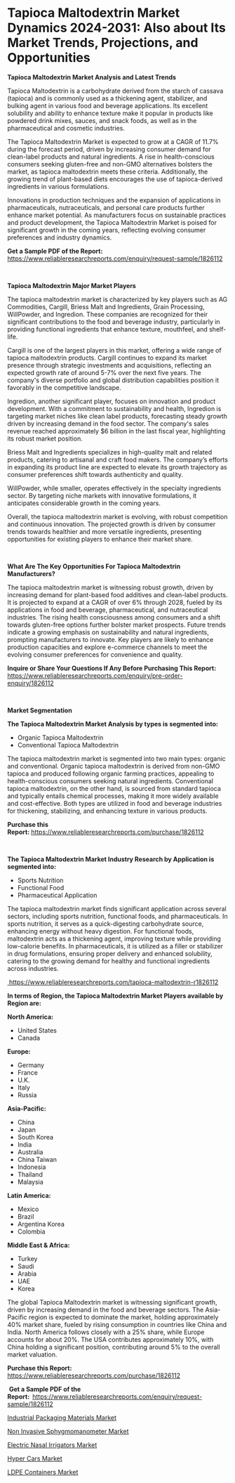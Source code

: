 <p><h1>Tapioca Maltodextrin Market Dynamics 2024-2031: Also about Its Market Trends, Projections, and Opportunities</h1></p><p><strong>Tapioca Maltodextrin Market Analysis and Latest Trends</strong></p>
<p><p>Tapioca Maltodextrin is a carbohydrate derived from the starch of cassava (tapioca) and is commonly used as a thickening agent, stabilizer, and bulking agent in various food and beverage applications. Its excellent solubility and ability to enhance texture make it popular in products like powdered drink mixes, sauces, and snack foods, as well as in the pharmaceutical and cosmetic industries.</p><p>The Tapioca Maltodextrin Market is expected to grow at a CAGR of 11.7% during the forecast period, driven by increasing consumer demand for clean-label products and natural ingredients. A rise in health-conscious consumers seeking gluten-free and non-GMO alternatives bolsters the market, as tapioca maltodextrin meets these criteria. Additionally, the growing trend of plant-based diets encourages the use of tapioca-derived ingredients in various formulations. </p><p>Innovations in production techniques and the expansion of applications in pharmaceuticals, nutraceuticals, and personal care products further enhance market potential. As manufacturers focus on sustainable practices and product development, the Tapioca Maltodextrin Market is poised for significant growth in the coming years, reflecting evolving consumer preferences and industry dynamics.</p></p>
<p><strong>Get a Sample PDF of the Report:&nbsp;</strong> <a href="https://www.reliableresearchreports.com/enquiry/request-sample/1826112?utm_campaign=112&utm_medium=2&utm_source=Github&utm_content=ia&utm_term=10112024&utm_id=tapioca-maltodextrin">https://www.reliableresearchreports.com/enquiry/request-sample/1826112</a></p>
<p>&nbsp;</p>
<p><strong>Tapioca Maltodextrin Major Market Players</strong></p>
<p><p>The tapioca maltodextrin market is characterized by key players such as AG Commodities, Cargill, Briess Malt and Ingredients, Grain Processing, WillPowder, and Ingredion. These companies are recognized for their significant contributions to the food and beverage industry, particularly in providing functional ingredients that enhance texture, mouthfeel, and shelf-life.</p><p>Cargill is one of the largest players in this market, offering a wide range of tapioca maltodextrin products. Cargill continues to expand its market presence through strategic investments and acquisitions, reflecting an expected growth rate of around 5-7% over the next five years. The company's diverse portfolio and global distribution capabilities position it favorably in the competitive landscape.</p><p>Ingredion, another significant player, focuses on innovation and product development. With a commitment to sustainability and health, Ingredion is targeting market niches like clean label products, forecasting steady growth driven by increasing demand in the food sector. The company's sales revenue reached approximately $6 billion in the last fiscal year, highlighting its robust market position.</p><p>Briess Malt and Ingredients specializes in high-quality malt and related products, catering to artisanal and craft food makers. The company’s efforts in expanding its product line are expected to elevate its growth trajectory as consumer preferences shift towards authenticity and quality.</p><p>WillPowder, while smaller, operates effectively in the specialty ingredients sector. By targeting niche markets with innovative formulations, it anticipates considerable growth in the coming years.</p><p>Overall, the tapioca maltodextrin market is evolving, with robust competition and continuous innovation. The projected growth is driven by consumer trends towards healthier and more versatile ingredients, presenting opportunities for existing players to enhance their market share.</p></p>
<p>&nbsp;</p>
<p><strong>What Are The Key Opportunities For Tapioca Maltodextrin Manufacturers?</strong></p>
<p><p>The tapioca maltodextrin market is witnessing robust growth, driven by increasing demand for plant-based food additives and clean-label products. It is projected to expand at a CAGR of over 6% through 2028, fueled by its applications in food and beverage, pharmaceutical, and nutraceutical industries. The rising health consciousness among consumers and a shift towards gluten-free options further bolster market prospects. Future trends indicate a growing emphasis on sustainability and natural ingredients, prompting manufacturers to innovate. Key players are likely to enhance production capacities and explore e-commerce channels to meet the evolving consumer preferences for convenience and quality.</p></p>
<p><strong>Inquire or Share Your Questions If Any Before Purchasing This Report:</strong> <a href="https://www.reliableresearchreports.com/enquiry/pre-order-enquiry/1826112?utm_campaign=112&utm_medium=2&utm_source=Github&utm_content=ia&utm_term=10112024&utm_id=tapioca-maltodextrin">https://www.reliableresearchreports.com/enquiry/pre-order-enquiry/1826112</a></p>
<p>&nbsp;</p>
<p><strong>Market Segmentation</strong></p>
<p><strong>The Tapioca Maltodextrin Market Analysis by types is segmented into:</strong></p>
<p><ul><li>Organic Tapioca Maltodextrin</li><li>Conventional Tapioca Maltodextrin</li></ul></p>
<p><p>The tapioca maltodextrin market is segmented into two main types: organic and conventional. Organic tapioca maltodextrin is derived from non-GMO tapioca and produced following organic farming practices, appealing to health-conscious consumers seeking natural ingredients. Conventional tapioca maltodextrin, on the other hand, is sourced from standard tapioca and typically entails chemical processes, making it more widely available and cost-effective. Both types are utilized in food and beverage industries for thickening, stabilizing, and enhancing texture in various products.</p></p>
<p><strong>Purchase this Report:&nbsp;</strong><a href="https://www.reliableresearchreports.com/purchase/1826112?utm_campaign=112&utm_medium=2&utm_source=Github&utm_content=ia&utm_term=10112024&utm_id=tapioca-maltodextrin">https://www.reliableresearchreports.com/purchase/1826112</a></p>
<p>&nbsp;</p>
<p><strong>The Tapioca Maltodextrin Market Industry Research by Application is segmented into:</strong></p>
<p><ul><li>Sports Nutrition</li><li>Functional Food</li><li>Pharmaceutical Application</li></ul></p>
<p><p>The tapioca maltodextrin market finds significant application across several sectors, including sports nutrition, functional foods, and pharmaceuticals. In sports nutrition, it serves as a quick-digesting carbohydrate source, enhancing energy without heavy digestion. For functional foods, maltodextrin acts as a thickening agent, improving texture while providing low-calorie benefits. In pharmaceuticals, it is utilized as a filler or stabilizer in drug formulations, ensuring proper delivery and enhanced solubility, catering to the growing demand for healthy and functional ingredients across industries.</p></p>
<p><a href="https://www.reliableresearchreports.com/tapioca-maltodextrin-r1826112?utm_campaign=112&utm_medium=2&utm_source=Github&utm_content=ia&utm_term=10112024&utm_id=tapioca-maltodextrin">&nbsp;https://www.reliableresearchreports.com/tapioca-maltodextrin-r1826112</a></p>
<p><strong>In terms of Region, the Tapioca Maltodextrin Market Players available by Region are:</strong></p>
<p>
    <p> <strong> North America: </strong>
        <ul>
            <li>United States</li>
            <li>Canada</li>
        </ul>
        </p> 
    <p> <strong> Europe: </strong>
        <ul>
            <li>Germany</li>
            <li>France</li>
            <li>U.K.</li>
            <li>Italy</li>
            <li>Russia</li>
        </ul>
        </p> 
    <p> <strong> Asia-Pacific: </strong>
        <ul>
            <li>China</li>
            <li>Japan</li>
            <li>South Korea</li>
            <li>India</li>
            <li>Australia</li>
            <li>China Taiwan</li>
            <li>Indonesia</li>
            <li>Thailand</li>
            <li>Malaysia</li>
        </ul>
        </p> 
    <p> <strong> Latin America: </strong>
        <ul>
            <li>Mexico</li>
            <li>Brazil</li>
            <li>Argentina Korea</li>
            <li>Colombia</li>
        </ul>
        </p> 
    <p> <strong> Middle East & Africa: </strong>
        <ul>
            <li>Turkey</li>
            <li>Saudi</li>
            <li>Arabia</li>
            <li>UAE</li>
            <li>Korea</li>
        </ul>
    </p>
    </p>
<p><p>The global Tapioca Maltodextrin market is witnessing significant growth, driven by increasing demand in the food and beverage sectors. The Asia-Pacific region is expected to dominate the market, holding approximately 40% market share, fueled by rising consumption in countries like China and India. North America follows closely with a 25% share, while Europe accounts for about 20%. The USA contributes approximately 10%, with China holding a significant position, contributing around 5% to the overall market valuation.</p></p>
<p><strong>Purchase this Report: </strong><a href="https://www.reliableresearchreports.com/purchase/1826112?utm_campaign=112&utm_medium=2&utm_source=Github&utm_content=ia&utm_term=10112024&utm_id=tapioca-maltodextrin">https://www.reliableresearchreports.com/purchase/1826112</a></p>
<p>&nbsp;<strong>Get a Sample PDF of the Report:&nbsp;&nbsp;</strong><a href="https://www.reliableresearchreports.com/enquiry/request-sample/1826112?utm_campaign=112&utm_medium=2&utm_source=Github&utm_content=ia&utm_term=10112024&utm_id=tapioca-maltodextrin">https://www.reliableresearchreports.com/enquiry/request-sample/1826112</a></p>
<p><strong></strong></p>
<p><p><a href="https://github.com/c0mxahyman/Market-Research-Report-List-1/blob/main/industrial-packaging-materials-market.md?utm_campaign=112&utm_medium=2&utm_source=Github&utm_content=ia&utm_term=10112024&utm_id=tapioca-maltodextrin">Industrial Packaging Materials Market</a></p><p><a href="https://issuu.com/reportprime-2/docs/non-invasive-sphygmomanometer-marke_37826f56fb6915?utm_campaign=112&utm_medium=2&utm_source=Github&utm_content=ia&utm_term=10112024&utm_id=tapioca-maltodextrin">Non Invasive Sphygmomanometer Market</a></p><p><a href="https://issuu.com/reportprime-2/docs/electric-nasal-irrigators-market-si_d7a7787b7e8d3f?utm_campaign=112&utm_medium=2&utm_source=Github&utm_content=ia&utm_term=10112024&utm_id=tapioca-maltodextrin">Electric Nasal Irrigators Market</a></p><p><a href="https://www.linkedin.com/pulse/booming-hyper-cars-market-sector-analysis-growth-projections-qkace?utm_campaign=112&utm_medium=2&utm_source=Github&utm_content=ia&utm_term=10112024&utm_id=tapioca-maltodextrin">Hyper Cars Market</a></p><p><a href="https://github.com/inouyeaowaugh3/Market-Research-Report-List-1/blob/main/ldpe-containers-market.md?utm_campaign=112&utm_medium=2&utm_source=Github&utm_content=ia&utm_term=10112024&utm_id=tapioca-maltodextrin">LDPE Containers Market</a></p></p>